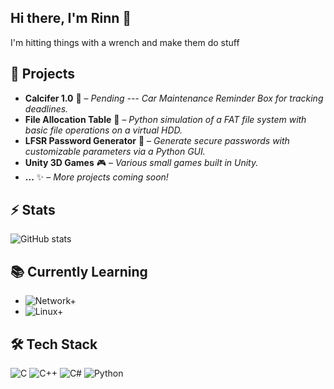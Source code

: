 ## Hi there, I'm Rinn 👋
I'm hitting things with a wrench and make them do stuff

## 🔭 Projects
- **Calcifer 1.0** 🔧 – *Pending --- Car Maintenance Reminder Box for tracking deadlines.*
- **File Allocation Table** 💾 – *Python simulation of a FAT file system with basic file operations on a virtual HDD.*
- **LFSR Password Generator** 🔑 – *Generate secure passwords with customizable parameters via a Python GUI.*
- **Unity 3D Games** 🎮 – *Various small games built in Unity.*
- **...** ✨ – *More projects coming soon!*

## ⚡ Stats
![GitHub stats](https://github-readme-stats.vercel.app/api?username=AkumaRinn&show_icons=true&theme=radical)

## 📚 Currently Learning
- ![Network+](https://img.shields.io/badge/CompTIA-Network%2B-red?logo=comptia&logoColor=white) 
- ![Linux+](https://img.shields.io/badge/CompTIA-Linux%2B-orange?logo=linux&logoColor=white) 

## 🛠️ Tech Stack
![C](https://img.shields.io/badge/C-555555?style=for-the-badge&logo=c&logoColor=white)
![C++](https://img.shields.io/badge/C++-00599C?style=for-the-badge&logo=cplusplus&logoColor=white)
![C#](https://img.shields.io/badge/C%23-239120?style=for-the-badge&logo=c-sharp&logoColor=white)
![Python](https://img.shields.io/badge/Python-3776AB?style=for-the-badge&logo=python&logoColor=white)

<!--
**AkumaRinn/AkumaRinn** is a ✨ _special_ ✨ repository because its `README.md` (this file) appears on your GitHub profile.

Here are some ideas to get you started:

-🔭 I’m currently working on ...
- 🌱 I’m currently learning ...
- 👯 I’m looking to collaborate on ...
- 🤔 I’m looking for help with ...
- 💬 Ask me about ...
- 📫 How to reach me: ...
- 😄 Pronouns: ...
- ⚡ Fun fact: ...
-->
